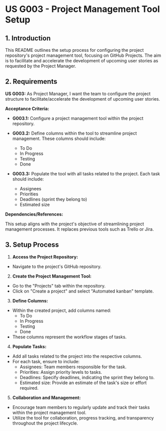 # US G003 - Project Management Tool Setup

## 1. Introduction

This README outlines the setup process for configuring the project repository's project management tool, focusing on GitHub Projects. The aim is to facilitate and accelerate the development of upcoming user stories as requested by the Project Manager.

## 2. Requirements

**US G003:** As Project Manager, I want the team to configure the project structure to facilitate/accelerate the development of upcoming user stories.

**Acceptance Criteria:**

- **G003.1:** Configure a project management tool within the project repository.

- **G003.2:** Define columns within the tool to streamline project management. These columns should include:
    - To Do
    - In Progress
    - Testing
    - Done

- **G003.3:** Populate the tool with all tasks related to the project. Each task should include:
    - Assignees
    - Priorities
    - Deadlines (sprint they belong to)
    - Estimated size

**Dependencies/References:**

This setup aligns with the project's objective of streamlining project management processes. It replaces previous tools such as Trello or Jira.

## 3. Setup Process

1. **Access the Project Repository:**
  - Navigate to the project's GitHub repository.

2. **Create the Project Management Tool:**
  - Go to the "Projects" tab within the repository.
  - Click on "Create a project" and select "Automated kanban" template.

3. **Define Columns:**
  - Within the created project, add columns named:
    - To Do
    - In Progress
    - Testing
    - Done
  - These columns represent the workflow stages of tasks.

4. **Populate Tasks:**
  - Add all tasks related to the project into the respective columns.
  - For each task, ensure to include:
    - Assignees: Team members responsible for the task.
    - Priorities: Assign priority levels to tasks.
    - Deadlines: Specify deadlines, indicating the sprint they belong to.
    - Estimated size: Provide an estimate of the task's size or effort required.

  
5. **Collaboration and Management:**
  - Encourage team members to regularly update and track their tasks within the project management tool.
  - Utilize the tool for collaboration, progress tracking, and transparency throughout the project lifecycle.
